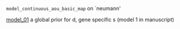 `model_continuous_aou_basic_map` on `neumann'

[model_01](model_01) a global prior for d, gene specific s (model 1 in manuscript)
 


